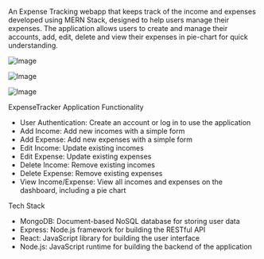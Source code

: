 An Expense Tracking webapp that keeps track of the income and expenses developed using MERN Stack, designed to help users manage their expenses. The application allows users to create and manage their accounts, add, edit, delete and view their expenses in pie-chart for quick understanding.



![Image](https://github.com/user-attachments/assets/d8929777-6bb9-4b4e-a9b1-e73523396d94)


![Image](https://github.com/user-attachments/assets/d4a40741-1a5d-4c4d-aa11-2772ddcb941a)


![Image](https://github.com/user-attachments/assets/5693d01e-b99b-46fa-899d-8e8eab429f85)



ExpenseTracker Application
Functionality
- User Authentication: Create an account or log in to use the application
- Add Income: Add new incomes with a simple form
- Add Expense: Add new expenses with a simple form
- Edit Income: Update existing incomes
- Edit Expense: Update existing expenses
- Delete Income: Remove existing incomes
- Delete Expense: Remove existing expenses
- View Income/Expense: View all incomes and expenses on the dashboard, including a pie chart

Tech Stack
- MongoDB: Document-based NoSQL database for storing user data
- Express: Node.js framework for building the RESTful API
- React: JavaScript library for building the user interface
- Node.js: JavaScript runtime for building the backend of the application
